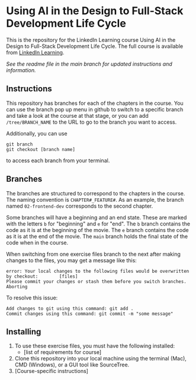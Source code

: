 # Using AI in the Design to Full-Stack Development Life Cycle
This is the repository for the LinkedIn Learning course Using AI in the Design to Full-Stack Development Life Cycle. The full course is available from [LinkedIn Learning][lil-course-url].

_See the readme file in the main branch for updated instructions and information._
## Instructions
This repository has branches for each of the chapters in the course. You can use the branch pop up menu in github to switch to a specific branch and take a look at the course at that stage, or you can add `/tree/BRANCH_NAME` to the URL to go to the branch you want to access.

Additionally, you can use 
```
git branch
git checkout [branch name]
```
to access each branch from your terminal.

## Branches
The branches are structured to correspond to the chapters in the course. The naming convention is `CHAPTER#_FEATURE#`. As an example, the branch named `02-frontend-dev` corresponds to the second chapter. 
 
Some branches will have a beginning and an end state. These are marked with the letters `b` for "beginning" and `e` for "end". The `b` branch contains the code as it is at the beginning of the movie. The `e` branch contains the code as it is at the end of the movie. The `main` branch holds the final state of the code when in the course.

When switching from one exercise files branch to the next after making changes to the files, you may get a message like this:

    error: Your local changes to the following files would be overwritten by checkout:        [files]
    Please commit your changes or stash them before you switch branches.
    Aborting

To resolve this issue:
	
    Add changes to git using this command: git add .
	Commit changes using this command: git commit -m "some message"

## Installing
1. To use these exercise files, you must have the following installed:
	- [list of requirements for course]
2. Clone this repository into your local machine using the terminal (Mac), CMD (Windows), or a GUI tool like SourceTree.
3. [Course-specific instructions]


[0]: # (Replace these placeholder URLs with actual course URLs)

[lil-course-url]: https://www.linkedin.com/learning/
[lil-thumbnail-url]: http://

